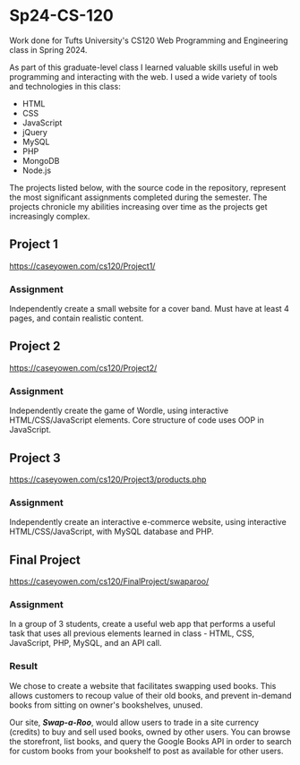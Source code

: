 # Sp24-CS-120

Work done for Tufts University's CS120 Web Programming and Engineering class in Spring 2024. 

As part of this graduate-level class I learned valuable skills useful in web programming and interacting with the web. I used a wide variety of tools and technologies in this class:
- HTML
- CSS
- JavaScript
- jQuery
- MySQL
- PHP
- MongoDB
- Node.js

The projects listed below, with the source code in the repository, represent the most significant assignments completed during the semester. The projects chronicle my abilities increasing over time as the projects get increasingly complex. 

## Project 1
https://caseyowen.com/cs120/Project1/
### Assignment
Independently create a small website for a cover band. Must have at least 4 pages, and contain realistic content.

## Project 2
https://caseyowen.com/cs120/Project2/
### Assignment
Independently create the game of Wordle, using interactive HTML/CSS/JavaScript elements. Core structure of code uses OOP in JavaScript.

## Project 3
https://caseyowen.com/cs120/Project3/products.php
### Assignment
Independently create an interactive e-commerce website, using interactive HTML/CSS/JavaScript, with MySQL database and PHP.

## Final Project
https://caseyowen.com/cs120/FinalProject/swaparoo/
### Assignment
In a group of 3 students, create a useful web app that performs a useful task that uses all previous elements learned in class - HTML, CSS, JavaScript, PHP, MySQL, and an API call.

### Result
We chose to create a website that facilitates swapping used books. This allows customers to recoup value of their old books, and prevent in-demand books from sitting on owner's bookshelves, unused.

Our site, ***Swap-a-Roo***, would allow users to trade in a site currency (credits) to buy and sell used books, owned by other users. You can browse the storefront, list books, and query the Google Books API in order to search for custom books from your bookshelf to post as available for other users.
